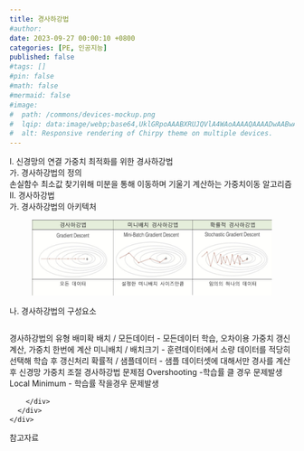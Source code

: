 ```yaml
---
title: 경사하강법
#author: 
date: 2023-09-27 00:00:10 +0800
categories: [PE, 인공지능]
published: false
#tags: []
#pin: false
#math: false
#mermaid: false
#image:
#  path: /commons/devices-mockup.png
#  lqip: data:image/webp;base64,UklGRpoAAABXRUJQVlA4WAoAAAAQAAAADwAABwAAQUxQSDIAAAARL0AmbZurmr57yyIiqE8oiG0bejIYEQTgqiDA9vqnsUSI6H+oAERp2HZ65qP/VIAWAFZQOCBCAAAA8AEAnQEqEAAIAAVAfCWkAALp8sF8rgRgAP7o9FDvMCkMde9PK7euH5M1m6VWoDXf2FkP3BqV0ZYbO6NA/VFIAAAA
#  alt: Responsive rendering of Chirpy theme on multiple devices.
---
```


<div class="post-wrap">
  <div class="para">
    <div class="para-title">
      I. 신경망의 연결 가중치 최적화를 위한 경사하강법
    </div>
    <div class="para-cntnt">
      <div class="para">
        <div class="para-title">
          가. 경사하강법의 정의
        </div>
        <div class="para-cntnt">
            손실함수 최소값 찾기위해 미분을 통해 이동하며 기울기 계산하는 가중치이동 알고리즘
        </div>
      </div>
    </div>
  </div>
  
  <div class="para">
    <div class="para-title">
      II. 경사하강법
    </div>
    <div class="para-cntnt">
      <div class="para">
        <div class="para-title">
          가. 경사하강법의 아키텍처
        </div>
        <div class="para-cntnt">
          <figure class="post-figure">
            <img src="/assets/img/posts/경사하강법.png" alt="경사하강법">
<!--            <figcaption>Source: Unveiling the Metaverse: Exploring Emerging Trends, Multifaceted Perspectives, and Future Challenges</figcaption>-->
          </figure>
        </div>
      </div>
      <div class="para">
        <div class="para-title">
          나. 경사하강법의 구성요소
        </div>
        <div class="para-cntnt">
          <table class="post-table">
          </table>
          경사하강법의 유형 배미확
  배치 / 모든데이터 - 모든데이터 학습, 오차이용 가중치 갱신 계산, 가중치 한번에 계산
  미니배치 / 배치크기 - 훈련데이터에서 소량 데이터를 적당히 선택해 학습 후 갱신처리
  확률적 / 샘플데이터 - 샘플 데이터셋에 대해서만 경사를 계산후 신경망 가중치 조절
경사하강법 문제점
  Overshooting -학습률 클 경우 문제발생
  Local Minimum - 학습률 작을경우 문제발생

        </div>
      </div>
    </div>
  </div>

  <div class="refr-wrap">
    <div class="refr-title">
        참고자료
    </div>
    <ol class="refr-list">
    <!--    <li>(나현식, 최대선) <a target="_blank" href="https://scienceon.kisti.re.kr/commons/util/originalView.do?cn=JAKO202225948430499&oCn=JAKO202225948430499&dbt=JAKO&journal=NJOU00291864">메타버스 보안 위협 요소 및 대응 방안 검토</a></li>-->
    <!--    <li>(M. Uddin, S. Manickam, H. Ullah, M. Obaidat and A. Dandoush) <a target="_blank" href="https://ieeexplore.ieee.org/abstract/document/10138386">Unveiling the Metaverse: Exploring Emerging Trends, Multifaceted Perspectives, and Future Challenges</a></li>-->
    </ol>
  </div>
</div>
